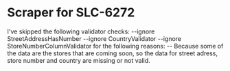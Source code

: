 # Scraper for SLC-6272

I've skipped the following validator checks:
--ignore StreetAddressHasNumber
--ignore CountryValidator
--ignore StoreNumberColumnValidator
for the following reasons:
-- Because some of the data are the stores that are coming soon, so the data for street adress, store number and country are missing or not valid.
